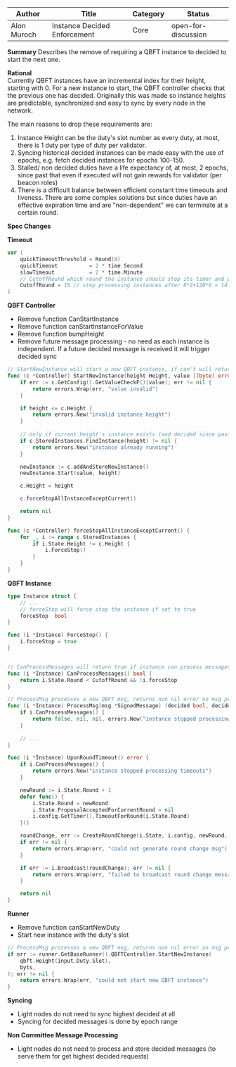 | Author      | Title                        | Category | Status |
|-------------|------------------------------|----------|--------|
| Alon Muroch | Instance Decided Enforcement | Core     | open-for-discussion  |

**Summary** 
Describes the remove of requiring a QBFT instance to decided to start the next one. 

**Rational**  
Currently QBFT instances have an incremental index for their height, starting with 0.
For a new instance to start, the QBFT controller checks that the previous one has decided.
Originally this was made so instance heights are predictable, synchronized and easy to sync by every node in the network.

The main reasons to drop these requirements are:
1) Instance Height can be the duty's slot number as every duty, at most, there is 1 duty per type of duty per validator.
2) Syncing historical decided instances can be made easy with the use of epochs, e.g. fetch decided instances for epochs 100-150.
3) Stalled/ non decided duties have a life expectancy of, at most, 2 epochs, since past that even if executed will not gain rewards for validator (per beacon roles)
4) There is a difficult balance between efficient constant time timeouts and liveness. There are some complex solutions but since duties have an effective expiration time and are "non-dependent" we can terminate at a certain round.

**Spec Changes** 

**Timeout**
~~~go
var (
	quickTimeoutThreshold = Round(8)
    quickTimeout          = 2 * time.Second
    slowTimeout           = 2 * time.Minute
    // CutoffRound which round the instance should stop its timer and progress no further
	CutoffRound = 15 // stop processing instances after 8*2+120*6 = 14.2 min (~ 2 epochs)
)

~~~

**QBFT Controller**
- Remove function CanStartInstance
- Remove function canStartInstanceForValue
- Remove function bumpHeight
- Remove future message processing - no need as each instance is independent. If a future decided message is received it will trigger decided sync
```go
// StartNewInstance will start a new QBFT instance, if can't will return error
func (c *Controller) StartNewInstance(height Height, value []byte) error {
	if err := c.GetConfig().GetValueCheckF()(value); err != nil {
		return errors.Wrap(err, "value invalid")
	}

    if height <= c.Height {
        return errors.New("invalid instance height")
    }
	
	// only if current height's instance exists (and decided since passed can start instance) bump
	if c.StoredInstances.FindInstance(height) != nil {
		return errors.New("instance already running")
	}

	newInstance := c.addAndStoreNewInstance()
	newInstance.Start(value, height)

	c.Height = height

    c.forceStopAllInstanceExceptCurrent()

	return nil
}

func (c *Controller) forceStopAllInstanceExceptCurrent() {
    for _, i := range c.StoredInstances {
        if i.State.Height != c.Height {
            i.ForceStop()
        }
    }
}

```

**QBFT Instance**
```go
type Instance struct {
	// ...
    // forceStop will force stop the instance if set to true
    forceStop  bool
}

func (i *Instance) ForceStop() {
    i.forceStop = true
}


// CanProcessMessages will return true if instance can process messages
func (i *Instance) CanProcessMessages() bool {
	return i.State.Round < CutoffRound && !i.forceStop
}
```
```go
// ProcessMsg processes a new QBFT msg, returns non nil error on msg processing error
func (i *Instance) ProcessMsg(msg *SignedMessage) (decided bool, decidedValue []byte, aggregatedCommit *SignedMessage, err error) {
    if i.CanProcessMessages() {
        return false, nil, nil, errors.New("instance stopped processing messages")
    }
	
	// ...
}
```
```go
func (i *Instance) UponRoundTimeout() error {
    if i.CanProcessMessages() {
        return errors.New("instance stopped processing timeouts")
    }

	newRound := i.State.Round + 1
	defer func() {
		i.State.Round = newRound
		i.State.ProposalAcceptedForCurrentRound = nil
		i.config.GetTimer().TimeoutForRound(i.State.Round)
	}()

	roundChange, err := CreateRoundChange(i.State, i.config, newRound, i.StartValue)
	if err != nil {
		return errors.Wrap(err, "could not generate round change msg")
	}

	if err := i.Broadcast(roundChange); err != nil {
		return errors.Wrap(err, "failed to broadcast round change message")
	}

	return nil
}
```


**Runner**
- Remove function canStartNewDuty
- Start new instance with the duty's slot
```go
// ProcessMsg processes a new QBFT msg, returns non nil error on msg processing error
if err := runner.GetBaseRunner().QBFTController.StartNewInstance(
    qbft.Height(input.Duty.Slot),
    byts,
); err != nil {
    return errors.Wrap(err, "could not start new QBFT instance")
}
```

**Syncing**  
- Light nodes do not need to sync highest decided at all
- Syncing for decided messages is done by epoch range

**Non Committee Message Processing**  
- Light nodes do not need to process and store decided messages (to serve them for get highest decided requests)